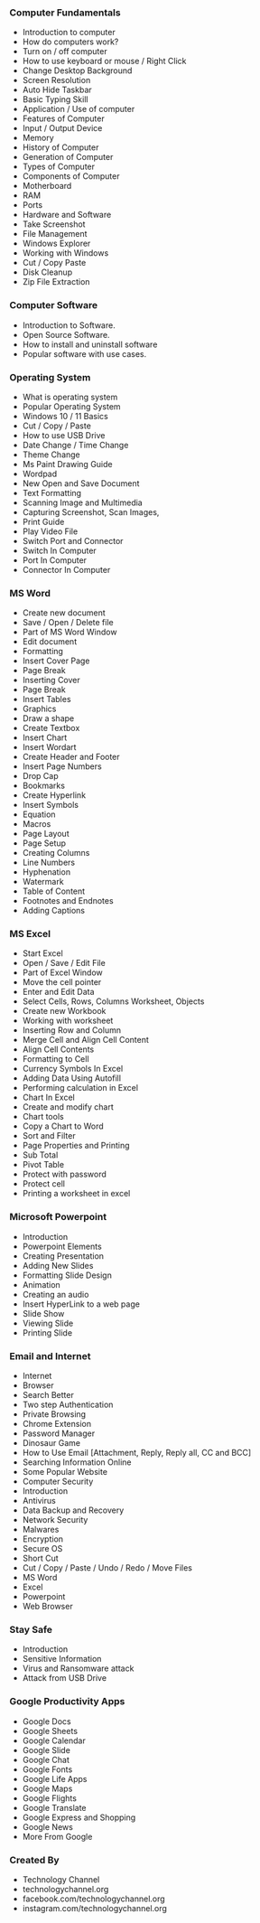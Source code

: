 ### Computer Fundamentals
- Introduction to computer
- How do computers work?
- Turn on / off computer
- How to use keyboard or mouse / Right Click
- Change Desktop Background
- Screen Resolution
- Auto Hide Taskbar
- Basic Typing Skill
- Application / Use of computer
- Features of Computer
- Input / Output Device
- Memory
- History of Computer
- Generation of Computer
- Types of Computer
- Components of Computer
- Motherboard
- RAM
- Ports
- Hardware and Software
- Take Screenshot
- File Management
- Windows Explorer
- Working with Windows
- Cut / Copy Paste
- Disk Cleanup
- Zip File Extraction

### Computer Software
- Introduction to Software.
- Open Source Software.
- How to install and uninstall software
- Popular software with use cases.

### Operating System
- What is operating system
- Popular Operating System
- Windows 10 / 11 Basics
- Cut / Copy / Paste
- How to use USB Drive
- Date Change / Time Change
- Theme Change
- Ms Paint Drawing Guide
- Wordpad
- New Open and Save Document
- Text Formatting
- Scanning Image and Multimedia
- Capturing Screenshot, Scan Images, 
- Print Guide
- Play Video File
- Switch Port and Connector
- Switch In Computer
- Port In Computer
- Connector In Computer

### MS Word
- Create new document
- Save / Open / Delete file
- Part of MS Word Window
- Edit document
- Formatting 
- Insert Cover Page
- Page Break
- Inserting Cover
- Page Break
- Insert Tables
- Graphics
- Draw a shape
- Create Textbox
- Insert Chart
- Insert Wordart
- Create Header and Footer
- Insert Page Numbers
- Drop Cap
- Bookmarks
- Create Hyperlink
- Insert Symbols
- Equation
- Macros
- Page Layout 
- Page Setup
- Creating Columns
- Line Numbers
- Hyphenation
- Watermark
- Table of Content 
- Footnotes and Endnotes
- Adding Captions

### MS Excel
- Start Excel
- Open / Save / Edit File
- Part of Excel Window
- Move the cell pointer
- Enter and Edit Data
- Select Cells, Rows, Columns Worksheet, Objects
- Create new Workbook
- Working with worksheet
- Inserting Row and Column
- Merge Cell and Align Cell Content
- Align Cell Contents
- Formatting to Cell
- Currency Symbols In Excel
- Adding Data Using Autofill
- Performing calculation in Excel
- Chart In Excel
- Create and modify chart
- Chart tools
- Copy a Chart to Word
- Sort and Filter
- Page Properties and Printing
- Sub Total
- Pivot Table
- Protect with password
- Protect cell
- Printing a worksheet in excel 

### Microsoft Powerpoint
- Introduction
- Powerpoint Elements
- Creating Presentation
- Adding New Slides
- Formatting Slide Design
- Animation
- Creating an audio
- Insert HyperLink to a web page
- Slide Show
- Viewing Slide
- Printing Slide

### Email and Internet
- Internet
- Browser
- Search Better
- Two step Authentication
- Private Browsing
- Chrome Extension
- Password Manager
- Dinosaur Game
- How to Use Email [Attachment, Reply, Reply all, CC and BCC]
- Searching Information Online
- Some Popular Website
- Computer Security
- Introduction
- Antivirus
- Data Backup and Recovery
- Network Security
- Malwares
- Encryption
- Secure OS
- Short Cut 
- Cut / Copy / Paste / Undo / Redo / Move Files
- MS Word
- Excel
- Powerpoint
- Web Browser

### Stay Safe
- Introduction 
- Sensitive Information
- Virus and Ransomware attack
- Attack from USB Drive

### Google Productivity Apps
- Google Docs
- Google Sheets
- Google Calendar
- Google Slide
- Google Chat
- Google Fonts
- Google Life Apps
- Google Maps
- Google Flights
- Google Translate
- Google Express and Shopping
- Google News
- More From Google

### Created By
- Technology Channel
- technologychannel.org
- facebook.com/technologychannel.org
- instagram.com/technologychannel.org
